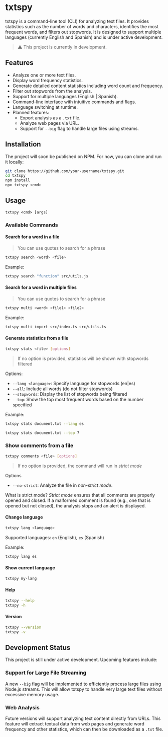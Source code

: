 # txtspy

txtspy is a command-line tool (CLI) for analyzing text files. It provides statistics such as the number of words and characters, identifies the most frequent words, and filters out stopwords. It is designed to support multiple languages (currently English and Spanish) and is under active development.

> ⚠️ This project is currently in development.

## Features

- Analyze one or more text files.
- Display word frequency statistics.
- Generate detailed content statistics including word count and frequency.
- Filter out stopwords from the analysis.
- Support for multiple languages (English | Spanish).
- Command-line interface with intuitive commands and flags.
- Language switching at runtime.
- Planned features:
  - Export analysis as a `.txt` file.
  - Analyze web pages via URL.
  - Support for `--big` flag to handle large files using streams.

## Installation

The project will soon be published on NPM. For now, you can clone and run it locally:

```bash
git clone https://github.com/your-username/txtspy.git
cd txtspy
npm install
npx txtspy <cmd>
```

## Usage

```
txtspy <cmd> [args]
```

### Available Commands

#### Search for a word in a file
> You can use quotes to search for a phrase

```bash
txtspy search <word> <file>
```

Example:
```bash
txtspy search "function" src/utils.js
```

#### Search for a word in multiple files
> You can use quotes to search for a phrase

```bash
txtspy multi <word> <file1> <file2>
```

Example:
```bash
txtspy multi import src/index.ts src/utils.ts
```

#### Generate statistics from a file

```bash
txtspy stats <file> [options]
```

> If no option is provided, statistics will be shown with stopwords filtered

Options:
- `--lang <language>`: Specify language for stopwords (en|es)
- `--all`: Include all words (do not filter stopwords)
- `--stopwords`: Display the list of stopwords being filtered
- `--top`: Show the top most frequent words based on the number specified

Example:
```bash
txtspy stats document.txt --lang es
```

```bash
txtspy stats document.txt --top 7
```

### Show comments from a file
```bash
txtspy comments <file> [options]
```

> If no option is provided, the command will run in *strict mode*

Options
- `--no-strict`: Analyze the file in *non-strict mode*.

What is strict mode?
*Strict mode* ensures that all comments are properly opened and closed.
If a malformed comment is found (e.g., one that is opened but not closed), the analysis stops and an alert is displayed.

#### Change language

```bash
txtspy lang <language>
```

Supported languages: `en` (English), `es` (Spanish)

Example:
```bash
txtspy lang es
```

#### Show current language

```bash
txtspy my-lang
```

#### Help

```bash
txtspy --help
txtspy -h
```

#### Version

```bash
txtspy --version 
txtspy -v
```

## Development Status

This project is still under active development. Upcoming features include:

### Support for Large File Streaming

A new `--big` flag will be implemented to efficiently process large files using Node.js streams. This will allow txtspy to handle very large text files without excessive memory usage.

### Web Analysis

Future versions will support analyzing text content directly from URLs. This feature will extract textual data from web pages and generate word frequency and other statistics, which can then be downloaded as a `.txt` file.